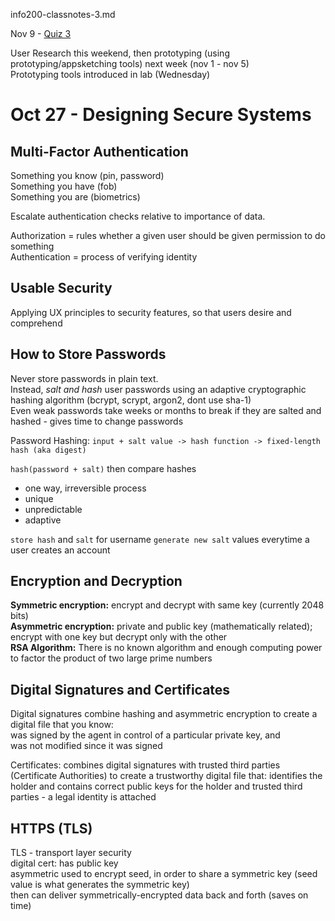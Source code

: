 info200-classnotes-3.md

Nov 9 - [Quiz 3](https://canvas.uw.edu/courses/1066596/quizzes/915789)

User Research this weekend, then prototyping (using prototyping/appsketching tools) next week (nov 1 - nov 5)  
Prototyping tools introduced in lab (Wednesday)

Oct 27 - Designing Secure Systems
=================================

Multi-Factor Authentication
---------------------------
Something you know (pin, password)  
Something you have (fob)  
Something you are (biometrics)

Escalate authentication checks relative to importance of data.

Authorization = rules whether a given user should be given permission to do something  
Authentication = process of verifying identity

Usable Security
---------------
Applying UX principles to security features, so that users desire and comprehend

How to Store Passwords
----------------------
Never store passwords in plain text.  
Instead, _salt and hash_ user passwords using an adaptive cryptographic hashing algorithm (bcrypt, scrypt, argon2, dont use sha-1)  
Even weak passwords take weeks or months to break if they are salted and hashed - gives time to change passwords

Password Hashing: `input + salt value -> hash function -> fixed-length hash (aka digest)`

`hash(password + salt)` then compare hashes

* one way, irreversible process
* unique
* unpredictable
* adaptive

`store hash` and `salt` for username
`generate new salt` values everytime a user creates an account

Encryption and Decryption
-------------------------
__Symmetric encryption:__ encrypt and decrypt with same key (currently 2048 bits)  
__Asymmetric encryption:__ private and public key (mathematically related); encrypt with one key but decrypt only with the other  
__RSA Algorithm:__ There is no known algorithm and enough computing power to factor the product of two large prime numbers

Digital Signatures and Certificates
-----------------------------------
Digital signatures combine hashing and asymmetric encryption to create a digital file that you know:  
was signed by the agent in control of a particular private key, and  
was not modified since it was signed

Certificates: combines digital signatures with trusted third parties (Certificate Authorities) to create a trustworthy digital file that: identifies the holder and contains correct public keys for the holder and trusted third parties - a legal identity is attached

HTTPS (TLS)
-----------
TLS - transport layer security  
digital cert: has public key  
asymmetric used to encrypt seed, in order to share a symmetric key (seed value is what generates the symmetric key)  
then can deliver symmetrically-encrypted data back and forth (saves on time)
